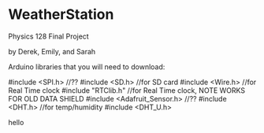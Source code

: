 # WeatherStation
Physics 128 Final Project

by Derek, Emily, and Sarah

Arduino libraries that you will need to download: 

#include <SPI.h> //??
#include <SD.h> //for SD card
#include <Wire.h> //for Real Time clock
#include "RTClib.h" //for Real Time clock, NOTE WORKS FOR OLD DATA SHIELD
#include <Adafruit_Sensor.h> //??
#include <DHT.h> //for temp/humidity
#include <DHT_U.h>

hello
